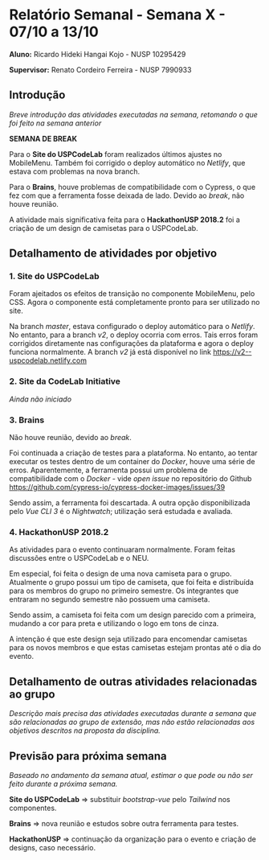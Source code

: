 # Relatório Semanal - Semana X - 07/10 a 13/10

**Aluno:** Ricardo Hideki Hangai Kojo - NUSP 10295429

**Supervisor:** Renato Cordeiro Ferreira - NUSP 7990933

## Introdução

_Breve introdução das atividades executadas na semana, retomando o que foi feito na semana anterior_

**SEMANA DE BREAK**

Para o **Site do USPCodeLab** foram realizados últimos ajustes no MobileMenu. Também foi corrigido o deploy automático no _Netlify_, que estava com problemas na nova branch.

Para o **Brains**, houve problemas de compatibilidade com o Cypress, o que fez com que a ferramenta fosse deixada de lado. Devido ao _break_, não houve reunião.

A atividade mais significativa feita para o **HackathonUSP 2018.2** foi a criação de um design de camisetas para o USPCodeLab.

## Detalhamento de atividades por objetivo

### 1. Site do USPCodeLab

Foram ajeitados os efeitos de transição no componente MobileMenu, pelo CSS. Agora o componente está completamente pronto para ser utilizado no site.

Na branch _master_, estava configurado o deploy automático para o _Netlify_. No entanto, para a branch _v2_, o deploy ocorria com erros. Tais erros foram corrigidos diretamente nas configurações da plataforma e agora o deploy funciona normalmente. A branch _v2_ já está disponível no link https://v2--uspcodelab.netlify.com

### 2. Site da CodeLab Initiative

_Ainda não iniciado_

### 3. Brains

Não houve reunião, devido ao _break_.

Foi continuada a criação de testes para a plataforma. No entanto, ao tentar executar os testes dentro de um container do _Docker_, houve uma série de erros. Aparentemente, a ferramenta possui um problema de compatibilidade com o _Docker_ - vide _open issue_ no repositório do Github https://github.com/cypress-io/cypress-docker-images/issues/39

Sendo assim, a ferramenta foi descartada. A outra opção disponibilizada pelo _Vue CLI 3_ é o _Nightwatch_; utilização será estudada e avaliada.

### 4. HackathonUSP 2018.2

As atividades para o evento continuaram normalmente. Foram feitas discussões entre o USPCodeLab e o NEU.

Em especial, foi feita o design de uma nova camiseta para o grupo. Atualmente o grupo possui um tipo de camiseta, que foi feita e distribuída para os membros do grupo no primeiro semestre. Os integrantes que entraram no segundo semestre não possuem uma camiseta.

Sendo assim, a camiseta foi feita com um design parecido com a primeira, mudando a cor para preta e utilizando o logo em tons de cinza.

A intenção é que este design seja utilizado para encomendar camisetas para os novos membros e que estas camisetas estejam prontas até o dia do evento.

## Detalhamento de outras atividades relacionadas ao grupo

_Descrição mais precisa das atividades executadas durante a semana que são relacionadas ao grupo de extensão, mas não estão relacionadas aos objetivos descritos na proposta da disciplina._

## Previsão para próxima semana

_Baseado no andamento da semana atual, estimar o que pode ou não ser feito durante a próxima semana._

**Site do USPCodeLab** => substituir _bootstrap-vue_ pelo _Tailwind_ nos componentes.

**Brains** => nova reunião e estudos sobre outra ferramenta para testes.

**HackathonUSP** => continuação da organização para o evento e criação de designs, caso necessário.

